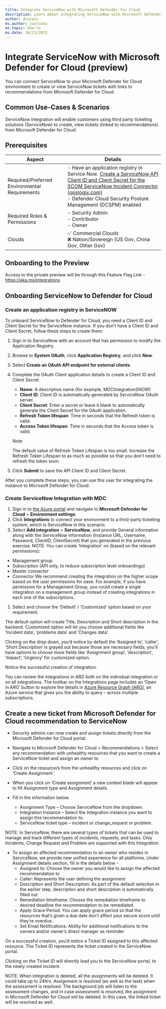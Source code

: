 ```yaml
---
title: Integrate ServiceNow with Microsoft Defender for Cloud
description: Learn about integrating ServiceNow with Microsoft Defender for Cloud to protect Azure, hybrid, and multicloud machines.
author: dcurwin
ms.author: justinha
ms.topic: how-to
ms.date: 10/23/2023
---
```


# Integrate ServiceNow with Microsoft Defender for Cloud (preview)

You can connect ServiceNow to your Microsoft Defender for Cloud environment to create or view ServiceNow tickets with links to recommendations from Microsoft Defender for Cloud. 

## Common Use-Cases & Scenarios

ServiceNow Integration will enable customers using third party ticketing solutions (ServiceNow) to create, view tickets (linked to recommendations) from Microsoft Defender for Cloud. 

## Prerequisites

| Aspect | Details |
|--------|---------|
|Required/Preferred Environmental Requirements | - Have an application registry in Service Now. [Create a ServiceNow API Client ID and Client Secret for the SCOM ServiceNow Incident Connector (opslogix.com)](https://www.opslogix.com/knowledgebase/servicenow/kb-create-a-servicenow-api-key-and-secret-for-the-scom-servicenow-incident-connector) <br>- Defender Cloud Security Posture Management (DCSPM) enabled |
| Required Roles & Permissions | - Security Admin<br>- Contributor<br>- Owner |
| Clouds | &#x2705; Commercial Clouds<br> &#10060; Nation/Sovereign (US Gov, China Gov, Other Gov) |

## Onboarding to the Preview
Access to the private preview will be through this Feature Flag Link - https://aka.ms/integrations


## Onboarding ServiceNow to Defender for Cloud

### Create an application registry in ServiceNOW

To onboard ServiceNow to Defender for Cloud, you need a Client ID and Client Secret for the ServiceNow instance. If you don't have a Client ID and Client Secret, follow these steps 
to create them: 

1. Sign in to ServiceNow with an account that has permission to modify the Application Registry.
1. Browse to **System OAuth**, click **Application Registry**, and 
click **New**.
1. Select **Create an OAuth API endpoint for external clients**.
1. Complete the OAuth Client application details to create a Client ID and Client 
Secret.
   - **Name**: A descriptive name (for example, MDCIntegrationSNOW)
   - **Client ID**: Client ID is automatically generated by ServiceNow OAuth server.
   - **Client Secret**: Enter a secret or leave it blank to automatically generate the Client Secret for the OAuth application.
   - **Refresh Token lifespan**: Time in seconds that the Refresh token is valid. 
   - **Access Token lifespan**: Time in seconds that the Access token is valid.

   >[!NOTE]
   >The default value of Refresh Token Lifespan is too small. Increase the Refresh Token Lifespan to as much as possible so that you don't need to refresh the token soon.

1. Click **Submit** to save the API Client ID and Client Secret. 


After you complete these steps, you can use this user for integrating the instance to Microsoft Defender for Cloud.

### Create ServiceNow Integration with MDC

1. Sign in to [the Azure portal](https://aka.ms/integrations) and navigate to **Microsoft Defender for Cloud** > **Environment 
settings**.
1. Click **Integrations** to connect your environment to a third-party ticketing system, which is ServiceNow in this scenario.
1. Select **Add integration** > **ServiceNow**, and provide General information along with the ServiceNow information (Instance 
URL, Username, Password, ClientID, ClientSecret) that you generated in the previous exercise.
NOTE: You can create ‘Integration’ on (based on the relevant permissions): 
- Management group
- Subscription (API only, to reduce subscription level onboardings)
- Master connector
- Connector 
We recommend creating the integration on the higher scope based on the user permissions for ease. For example, if 
you have permission for a Management Group, you could create a single integration on a management group 
instead of creating integrations in each one of the subscriptions. 
1. Select and choose the ‘Default’ / ‘Customized’ option based on your requirement.

The default option will create Title, Description and Short description in the backend.
Customized option will let you choose additional fields like ‘Incident data’, ‘problems data’ and ‘Changes data’.

Clicking on the drop down, you’d notice by default the ‘Assigned to’, ‘caller’, ‘Short Description’ is grayed out because 
those are necessary fields, you’ll have options to choose more fields like ‘Assignment group’, ‘description’, ‘Impact’, 
‘Urgency’ for customized option.

Notice the successful creation of integration. 

You can review the integrations in ARG both on the individual integration or on all integrations. The toolbar on the 
Integrations page includes an ‘Open in ARG’ button to explore the details in [Azure Resource Graph (ARG)](/azure/governance/resource-graph/), an Azure 
service that gives you the ability to query – across multiple subscriptions.

## Create a new ticket from Microsoft Defender for Cloud recommendation to ServiceNow

- Security admins can now create and assign tickets directly from the Microsoft Defender for Cloud portal.
- Navigate to Microsoft Defender for Cloud > Recommendations > Select any recommendation with 
unhealthy resources that you want to create a ServiceNow ticket and assign an owner to 
- Click on the resource/s from the unhealthy resources and click on ‘Create Assignment.’

- When you click on ‘Create assignment’ a new context blade will appear to fill Assignment type and 
Assignment details. 
- Fill in the information below. 
  - Assignment Type – Choose ServiceNow from the dropdown.
  - Integration Instance – Select the Integration instance you want to assign this recommendation to.
  - ServiceNow ticket type – incident or change_request or problem.

NOTE: In ServiceNow, there are several types of tickets that can be used to manage and track different types of 
incidents, requests, and tasks. Only Incidents, Change Request and Problem are supported with this Integration. 

- To assign an affected recommendation to an owner who resides in ServiceNow, we provide new unified 
experience for all platforms. 
  Under Assignment details section, fill in the details below - 
  - Assigned to: Choose the owner you would like to assign the affected recommendation to 
  - Caller: Represents the user defining the assignment 
  - Description and Short Description: As part of the default selection in the earlier step, description 
and short description is automatically filled out 
  - Remediation timeframe: Choose the remediation timeframe to desired deadline the 
recommendation to be remediated. 
  - Apply Grace Period: You can apply grace period so that the resources that’s given a due date don’t 
affect your secure score until they’re overdue.
  - Set Email Notifications: Ability for additional notifications to the owners and/or owner’s direct 
manager as reminder


On a successful creation, you’d notice a Ticket ID assigned to this affected resource. The Ticket ID represents the 
ticket created in the ServiceNow portal.

Clicking on the Ticket ID will directly lead you to the ServiceNow portal, to the newly created incident.

NOTE: When integration is deleted, all the assignments will be deleted. It could take up to 24hrs. 
Assignment is resolved (as well as the task) when the assessment is resolved.
The background job will listen to the assessment changes, and in case assessment is resolved, the assignment in 
Microsoft Defender for Cloud will be deleted. In this case, the linked ticket will be resolved as well.